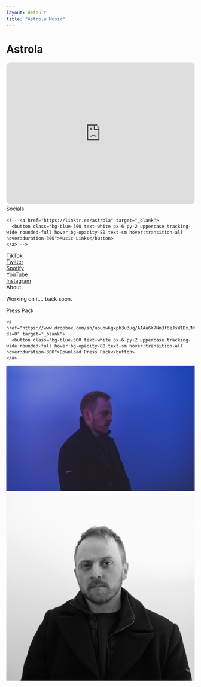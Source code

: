 ```yaml
---
layout: default
title: "Astrola Music"
---
```


<div class="py-24 max-w-xl px-6 mx-auto text-center text-white relative">
  <h1 class="text-4xl font-bold uppercase tracking-widest mb-6">Astrola</h1>

  <div class="mt-6 mb-12">
    <iframe style="border-radius:12px" src="https://open.spotify.com/embed/playlist/6mktKSmcUr3wXQxEz8dWei?utm_source=generator&theme=0" width="100%" height="380" frameBorder="0" allowfullscreen="" allow="autoplay; clipboard-write; encrypted-media; fullscreen; picture-in-picture" loading="lazy"></iframe>
  </div>

  <div class="mb-4">
    <div class="uppercase font-semibold text-xl tracking-widest mb-4">Socials</div>

    <!-- <a href="https://linktr.ee/astrola" target="_blank">
      <button class="bg-blue-500 text-white px-6 py-2 uppercase tracking-wide rounded-full hover:bg-opacity-80 text-sm hover:transition-all hover:duration-300">Music Links</button>
    </a> -->
  </div>

  <div class="mb-12">
    <div class="mb-2"><a class="underline" href="https://tiktok.com/@astrola" target="_blank">TikTok</a></div>
    <div class="mb-2"><a class="underline" href="https://twitter.com/astrolamusic" target="_blank">Twitter</a></div>
    <div class="mb-2"><a class="underline" href="https://open.spotify.com/artist/1j0M2tya71KeHX2i0cRmOt" target="_blank">Spotify</a></div>
    <div class="mb-2"><a class="underline" href="https://www.youtube.com/@astrola" target="_blank">YouTube</a></div>
    <div class=""><a class="underline" href="https://instagram.com/astrolamusic" target="_blank">Instagram</a></div>
  </div>
  
  <div class="bio mb-12">
  <div class="uppercase font-semibold text-xl tracking-widest mb-4">About</div>
    <div class="opacity-70">
      <p>
        Working on it... back soon.
      </p>
    </div>
  </div>


  <div class="mb-12">
    <div class="uppercase font-semibold text-xl tracking-widest mb-4">Press Pack</div>

    <a href="https://www.dropbox.com/sh/uouow6gxph3u3uq/AAAa6X7Nn3f6eJsW1DxJNhLIa?dl=0" target="_blank">
      <button class="bg-blue-500 text-white px-6 py-2 uppercase tracking-wide rounded-full hover:bg-opacity-80 text-sm hover:transition-all hover:duration-300">Download Press Pack</button>
    </a>
  </div>

  <div class="mb-12">
    <div class="grid md:grid-cols-2 gap-12">
      <a href="/assets/img/astrola-press-1.jpg" data-fancybox="gallery"><img src="/assets/img/astrola-press-1.jpg" alt="astrola scott" class="w-full"></a>
      <a href="/assets/img/astrola-press-2.jpg" data-fancybox="gallery"><img src="/assets/img/astrola-press-2.jpg" alt="astrola scott guitar" class="w-full"></a>
    </div>
  </div>

</div>
